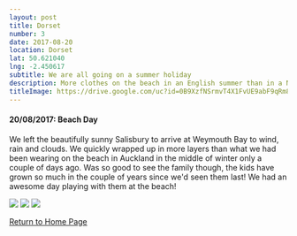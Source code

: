 ```yaml
---
layout: post
title: Dorset
number: 3
date: 2017-08-20
location: Dorset
lat: 50.621040
lng: -2.450617
subtitle: We are all going on a summer holiday
description: More clothes on the beach in an English summer than in a NZ winter
titleImage: https://drive.google.com/uc?id=0B9XzfNSrmvT4X1FvUE9abF9qRm8
---
```


<h4>20/08/2017: Beach Day</h4>

We left the beautifully sunny Salisbury to arrive at Weymouth Bay to wind, rain and clouds. We quickly wrapped up in more layers than what we had been wearing on the beach in Auckland in the middle of winter only a couple of days ago. 
Was so good to see the family though, the kids have grown so much in the couple of years since we'd seen them last! We had an awesome day playing with them at the beach!

<img src="https://drive.google.com/uc?id=0B9XzfNSrmvT4a3FudG1KUTAydlU" class="image1">
<img src="https://drive.google.com/uc?id=0B9XzfNSrmvT4RUNQeU8wc0ZSbWM" class="image1">
<img src="https://drive.google.com/uc?id=0B9XzfNSrmvT4MDlMQnpnYWI2X2c" class="image1">

<a href="https://adventuresofthetravellingtwins.com/">Return to Home Page</a>
